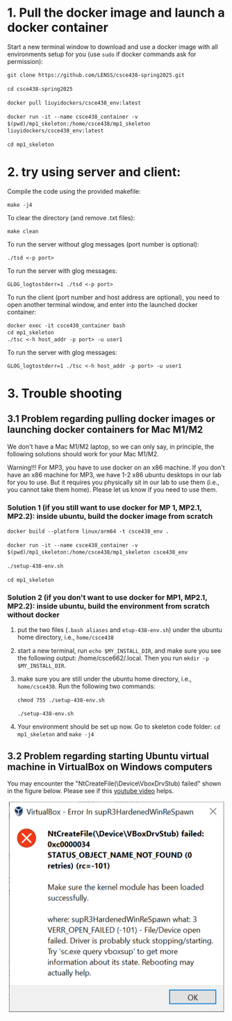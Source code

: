 
# 1. Pull the docker image and launch a docker container

Start a new terminal window to download and use a docker image with all environments setup for you (use `sudo` if docker commands ask for permission):

    git clone https://github.com/LENSS/csce438-spring2025.git

    cd csce438-spring2025

    docker pull liuyidockers/csce438_env:latest

    docker run -it --name csce438_container -v $(pwd)/mp1_skeleton:/home/csce438/mp1_skeleton liuyidockers/csce438_env:latest

    cd mp1_skeleton


# 2. try using server and client:

Compile the code using the provided makefile:

    make -j4

To clear the directory (and remove .txt files):
   
    make clean

To run the server without glog messages (port number is optional): 

    ./tsd <-p port>
    
To run the server with glog messages: 

    GLOG_logtostderr=1 ./tsd <-p port>


To run the client (port number and host address are optional), you need to open another terminal window, and enter into the launched docker container: 

    docker exec -it csce438_container bash
    cd mp1_skeleton
    ./tsc <-h host_addr -p port> -u user1
    
To run the server with glog messages: 

    GLOG_logtostderr=1 ./tsc <-h host_addr -p port> -u user1

# 3. Trouble shooting 

## 3.1 Problem regarding pulling docker images or launching docker containers for Mac M1/M2

We don't have a Mac M1/M2 laptop, so we can only say, in principle, the following solutions should work for your Mac M1/M2. 

Warning!!! For MP3, you have to use docker on an x86 machine. If you don't have an x86 machine for MP3, we have 1-2 x86 ubuntu desktops in our lab for you to use. But it requires you physically sit in our lab to use them (i.e., you cannot take them home). Please let us know if you need to use them.


### Solution 1 (if you still want to use docker for MP 1, MP2.1, MP2.2): inside ubuntu, build the docker image from scratch

    docker build --platform linux/arm64 -t csce438_env .

    docker run -it --name csce438_container -v $(pwd)/mp1_skeleton:/home/csce438/mp1_skeleton csce438_env

    ./setup-438-env.sh

    cd mp1_skeleton

### Solution 2 (if you don't want to use docker for MP1, MP2.1, MP2.2): inside ubuntu, build the environment from scratch without docker

1. put the two files (`.bash aliases` and `etup-438-env.sh`) under the ubuntu home directory, i.e., `home/csce438`
2. start a new terminal, run `echo $MY_INSTALL_DIR`, and make sure you see the following output: /home/csce662/.local. Then you run `mkdir -p $MY_INSTALL_DIR`.
3. make sure you are still under the ubuntu home directory, i.e., `home/csce438`. Run the following two commands:

    `chmod 755 ./setup-438-env.sh`

    `./setup-438-env.sh`
4. Your environment should be set up now. Go to skeleton code folder: `cd mp1_skeleton` and `make -j4`


## 3.2 Problem regarding starting Ubuntu virtual machine in VirtualBox on Windows computers

You may encounter the "NtCreateFile(\Device\VboxDrvStub) failed" shown in the figure below. Please see if this [youtube video](https://www.youtube.com/watch?v=9FYREN6UPsM) helps.

![virtualbox NtCreateFile](../images/virtualbox_NtCreateFile_Issue.png)
